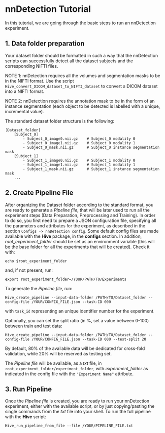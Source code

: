 # nnDetection Tutorial

In this tutorial, we are going through the basic steps to run an nnDetection experiment.

## 1. Data folder preparation
Your dataset folder should be formatted in such a way that the nnDetection scripts can successfully detect all the dataset subjects and the corresponding NIFTI files.

NOTE 1: nnDetection requires all the volumes and segmentation masks to be in the NIFTI format. Use the script `Hive_convert_DICOM_dataset_to_NIFTI_dataset` to convert a DICOM dataset into a NIFTI format.

NOTE 2: nnDetection requires the annotation mask to be in the form of an instance segmentation (each object to be detected is labelled with a unique, incremental value).

The standard dataset folder structure is the following:

    [Dataset_folder]
        [Subject_0]
            - Subject_0_image0.nii.gz    # Subject_0 modality 0
            - Subject_0_image1.nii.gz    # Subject_0 modality 1
            - Subject_0_mask.nii.gz      # Subject_0 instance segmentation mask
        [Subject_1]
            - Subject_1_image0.nii.gz    # Subject_1 modality 0
            - Subject_1_image1.nii.gz    # Subject_1 modality 1
            - Subject_1_mask.nii.gz      # Subject_1 instance segmentation mask
        ...

## 2. Create Pipeline File

After organizing the Dataset folder according to the standard format, you are ready to generate a *Pipeline file*, that will be later used to run all the experiment steps (Data Preparation, Preprocessing and Training).
In order to do so, you first need to prepare a JSON configuration file, specifying all the parameters and attributes for the experiment, as described in the section `Configs -> nnDetection config`. Some default config files are made available with the **Hive** package, in the **configs** section.
In addition, *root_experiment_folder* should be set as an environment variable (this will be the base folder for all the experiments that will be created). Check it with:
```
echo $root_experiment_folder
```
and, if not present, run:
```
export root_experiment_folder=/YOUR/PATH/TO/Experiments
```
To generate the *Pipeline file*, run:
```
Hive_create_pipeline --input-data-folder /PATH/TO/Dataset_folder --config-file /YOUR/CONFIG_FILE.json --task-ID 000
```
with `task_id` representing an unique identifier number for the experiment. 

Optionally, you can set the split ratio (in %, set a value between 0-100) between train and test data:
```
Hive_create_pipeline --input-data-folder /PATH/TO/Dataset_folder --config-file /YOUR/CONFIG_FILE.json --task-ID 000 --test-split 20
```
By default, 80% of the available data will be dedicated for cross-fold validation, while 20% will be reserved as testing set.

The *Pipeline file* will be available, as a *txt* file, in `root_experiment_folder/experiment_folder`, with *experiment_folder* as indicated in the config file with the  `"Experiment Name"` attribute. 
## 3. Run Pipeline
Once the *Pipeline file* is created, you are ready to run your nnDetection experiment, either with the available script, or by just copying/pasting the single commands from the *txt* file into your shell.
To run the full pipeline with the **Hive** script:
```
Hive_run_pipeline_from_file --file /YOUR/PIPELINE_FILE.txt
```